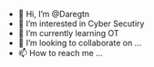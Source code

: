 - 👋 Hi, I’m @Daregtn
- 👀 I’m interested in Cyber Secutiry
- 🌱 I’m currently learning OT 
- 💞️ I’m looking to collaborate on ...
- 📫 How to reach me ...

<!---
Daregtn/Daregtn is a ✨ special ✨ repository because its `README.md` (this file) appears on your GitHub profile.
You can click the Preview link to take a look at your changes.
--->
